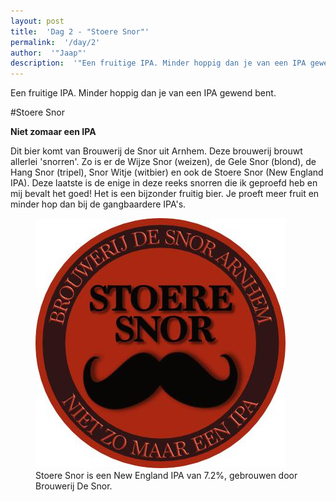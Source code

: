```yaml
---
layout: post
title:  'Dag 2 - "Stoere Snor"'
permalink:  '/day/2'
author:  '"Jaap"'
description:  '"Een fruitige IPA. Minder hoppig dan je van een IPA gewend bent."'
---
```

<p class='intro'><span class='dropcap'>E</span>en fruitige IPA. Minder hoppig dan je van een IPA gewend bent.</p>

#Stoere Snor

**Niet zomaar een IPA**

Dit bier komt van Brouwerij de Snor uit Arnhem. Deze brouwerij brouwt allerlei 'snorren'. Zo is er de Wijze Snor (weizen), de Gele Snor (blond), de Hang Snor (tripel), Snor Witje (witbier) en ook de Stoere Snor (New England IPA). Deze laatste is de enige in deze reeks snorren die ik geproefd heb en mij bevalt het goed! Het is een bijzonder fruitig bier. Je proeft meer fruit en minder hop dan bij de gangbaardere IPA's.

<figure><img src='/assets/img/day_2.jpg' alt=''/> <figcaption>Stoere Snor is een New England IPA van 7.2%, gebrouwen door Brouwerij De Snor.</figcaption></figure>
